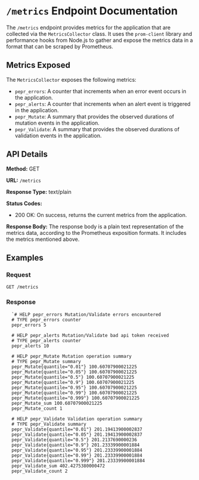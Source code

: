 # `/metrics` Endpoint Documentation

The `/metrics` endpoint provides metrics for the application that are collected via the `MetricsCollector` class. It uses the `prom-client` library and performance hooks from Node.js to gather and expose the metrics data in a format that can be scraped by Prometheus.

## Metrics Exposed

The `MetricsCollector` exposes the following metrics:

- `pepr_errors`: A counter that increments when an error event occurs in the application.
- `pepr_alerts`: A counter that increments when an alert event is triggered in the application.
- `pepr_Mutate`: A summary that provides the observed durations of mutation events in the application.
- `pepr_Validate`: A summary that provides the observed durations of validation events in the application.

## API Details

**Method:** GET

**URL:** `/metrics`

**Response Type:** text/plain

**Status Codes:**
- 200 OK: On success, returns the current metrics from the application.

**Response Body:**
The response body is a plain text representation of the metrics data, according to the Prometheus exposition formats. It includes the metrics mentioned above.

## Examples

### Request

```plaintext
GET /metrics
```

### Response
```plaintext
  `# HELP pepr_errors Mutation/Validate errors encountered
  # TYPE pepr_errors counter
  pepr_errors 5
  
  # HELP pepr_alerts Mutation/Validate bad api token received
  # TYPE pepr_alerts counter
  pepr_alerts 10
  
  # HELP pepr_Mutate Mutation operation summary
  # TYPE pepr_Mutate summary
  pepr_Mutate{quantile="0.01"} 100.60707900021225
  pepr_Mutate{quantile="0.05"} 100.60707900021225
  pepr_Mutate{quantile="0.5"} 100.60707900021225
  pepr_Mutate{quantile="0.9"} 100.60707900021225
  pepr_Mutate{quantile="0.95"} 100.60707900021225
  pepr_Mutate{quantile="0.99"} 100.60707900021225
  pepr_Mutate{quantile="0.999"} 100.60707900021225
  pepr_Mutate_sum 100.60707900021225
  pepr_Mutate_count 1
  
  # HELP pepr_Validate Validation operation summary
  # TYPE pepr_Validate summary
  pepr_Validate{quantile="0.01"} 201.19413900002837
  pepr_Validate{quantile="0.05"} 201.19413900002837
  pepr_Validate{quantile="0.5"} 201.2137690000236
  pepr_Validate{quantile="0.9"} 201.23339900001884
  pepr_Validate{quantile="0.95"} 201.23339900001884
  pepr_Validate{quantile="0.99"} 201.23339900001884
  pepr_Validate{quantile="0.999"} 201.23339900001884
  pepr_Validate_sum 402.4275380000472
  pepr_Validate_count 2
```